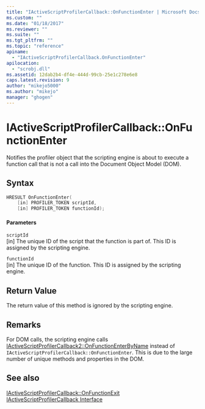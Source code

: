 ```yaml
---
title: "IActiveScriptProfilerCallback::OnFunctionEnter | Microsoft Docs"
ms.custom: ""
ms.date: "01/18/2017"
ms.reviewer: ""
ms.suite: ""
ms.tgt_pltfrm: ""
ms.topic: "reference"
apiname: 
  - "IActiveScriptProfilerCallback.OnFunctionEnter"
apilocation: 
  - "scrobj.dll"
ms.assetid: 12dab2b4-df4e-444d-99cb-25e1c278e6e8
caps.latest.revision: 9
author: "mikejo5000"
ms.author: "mikejo"
manager: "ghogen"
---
```

# IActiveScriptProfilerCallback::OnFunctionEnter
Notifies the profiler object that the scripting engine is about to execute a function call that is not a call into the Document Object Model (DOM).  
  
## Syntax  
  
```cpp
HRESULT OnFunctionEnter(  
    [in] PROFILER_TOKEN scriptId,   
    [in] PROFILER_TOKEN functionId);  
```  
  
#### Parameters  
 `scriptId`  
 [in] The unique ID of the script that the function is part of. This ID is assigned by the scripting engine.  
  
 `functionId`  
 [in] The unique ID of the function. This ID is assigned by the scripting engine.  
  
## Return Value  
 The return value of this method is ignored by the scripting engine.  
  
## Remarks  
 For DOM calls, the scripting engine calls [IActiveScriptProfilerCallback2::OnFunctionEnterByName](../../winscript/reference/iactivescriptprofilercallback2-onfunctionenterbyname.md) instead of `IActiveScriptProfilerCallback::OnFunctionEnter`. This is due to the large number of unique methods and properties in the DOM.  
  
## See also  
 [IActiveScriptProfilerCallback::OnFunctionExit](../../winscript/reference/iactivescriptprofilercallback-onfunctionexit.md)   
 [IActiveScriptProfilerCallback Interface](../../winscript/reference/iactivescriptprofilercallback-interface.md)